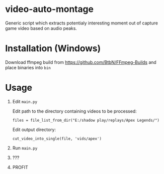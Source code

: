# video-auto-montage
Generic script which extracts potentialy interesting moment out of capture game video based on audio peaks.

# Installation (Windows)

Download ffmpeg build from https://github.com/BtbN/FFmpeg-Builds and place binaries into `bin`

# Usage

1) Edit `main.py`

    Edit path to the directory containing videos to be processed:
    ```
    files = file_list_from_dir("E:/shadow play/replays/Apex Legends/")
    ```

    Edit output directory:
    ```
    cut_video_into_single(file, 'vids/apex')
    ```

2) Run `main.py`
3) ???
4) PROFIT
